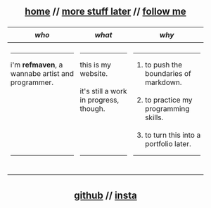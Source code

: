 <div align="center" style="display: flex; justify-content: center; align-items: center; min-height: 12vh;">
  <div style="text-align: center;">
    <h2>
      <span style="text-decoration: underline;">home</span> //
      <a href="">more stuff later</a> //
      <a href="#follow">follow me</a>
    </h2>
    <table style="width: 100%; margin: auto; padding: 5px; border-collapse: collapse; text-align: center;">
      <thead>
        <tr>
          <th style="padding: 7px;"><em>who</em></th>
          <th style="padding: 7px;"><em>what</em></th>
          <th style="padding: 7px;"><em>why</em></th>
        </tr>
      </thead>
      <tbody>
        <tr>
          <td align="left" style="padding: 7px;">
            <hr>
            i'm <strong>refmaven</strong>, a<br>wannabe artist and<br>programmer.
            <br><br><br><br><br><br><br><br>
            <hr>
            <br>
          </td>
          <td align="left" style="padding: 7px;">
            <hr>
            this is my<br>website.
            <br><br>
            it's still a work <br> in progress,<br>though.
            <br><br><br><br><br>
            <hr>
            <br>
          </td>
          <td align="left" style="padding: 7px;">
            <hr><ol>
            <li>to push the<br>boundaries of<br>markdown.</li><br>
            <li>to practice my<br>programming<br>skills.</li><br>
            <li>to turn this into a<br>portfolio later.</li>
            </ol><hr>
            <br>
          </td>
        </tr>
      </tbody>
    </table>  
    <h2 id="follow">
     <a href="https://github.com/refmaven">github</a> //  
     <a href="https://instagram.com/refmaven">insta</a>
    </h2>
  </div>
</div>
